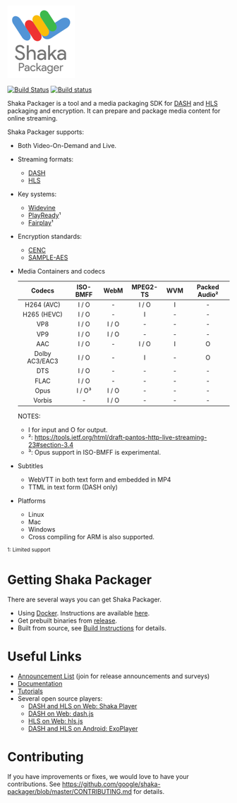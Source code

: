 ![Shaka Packager](docs/shaka-packager.png)

[![Build Status](https://travis-ci.org/google/shaka-packager.svg?branch=master)](https://travis-ci.org/google/shaka-packager)
[![Build status](https://ci.appveyor.com/api/projects/status/3t8iu603rp25sa74?svg=true)](https://ci.appveyor.com/project/shaka/shaka-packager)

Shaka Packager is a tool and a media packaging SDK for
[DASH](http://dashif.org/) and [HLS](https://developer.apple.com/streaming/)
packaging and encryption. It can prepare and package media content for online
streaming.

Shaka Packager supports:

- Both Video-On-Demand and Live.
- Streaming formats:
  - [DASH](http://dashif.org/)
  - [HLS](https://developer.apple.com/streaming/)
- Key systems:
  - [Widevine](http://www.widevine.com/)
  - [PlayReady](https://www.microsoft.com/playready/)¹
  - [Fairplay](https://developer.apple.com/streaming/fps/)¹
- Encryption standards:
  - [CENC](https://en.wikipedia.org/wiki/MPEG_Common_Encryption)
  - [SAMPLE-AES](https://developer.apple.com/library/content/documentation/AudioVideo/Conceptual/HLS_Sample_Encryption/Intro/Intro.html)
- Media Containers and codecs

  |      Codecs       |   ISO-BMFF   |     WebM     |   MPEG2-TS   |     WVM     | Packed Audio²|
  |:-----------------:|:------------:|:------------:|:------------:|:-----------:|:------------:|
  |    H264 (AVC)     |    I / O     |      -       |     I / O    |      I      |       -      |
  |    H265 (HEVC)    |    I / O     |      -       |       I      |      -      |       -      |
  |       VP8         |    I / O     |    I / O     |       -      |      -      |       -      |
  |       VP9         |    I / O     |    I / O     |       -      |      -      |       -      |
  |       AAC         |    I / O     |      -       |     I / O    |      I      |       O      |
  |  Dolby AC3/EAC3   |    I / O     |      -       |       I      |      -      |       O      |
  |       DTS         |    I / O     |      -       |       -      |      -      |       -      |
  |       FLAC        |    I / O     |      -       |       -      |      -      |       -      |
  |       Opus        |    I / O³    |    I / O     |       -      |      -      |       -      |
  |      Vorbis       |      -       |    I / O     |       -      |      -      |       -      |

  NOTES:
  - I for input and O for output.
  - ²: https://tools.ietf.org/html/draft-pantos-http-live-streaming-23#section-3.4
  - ³: Opus support in ISO-BMFF is experimental.
- Subtitles
  - WebVTT in both text form and embedded in MP4
  - TTML in text form (DASH only)
- Platforms
  - Linux
  - Mac
  - Windows
  - Cross compiling for ARM is also supported.

<sup>1: Limited support</sup>

# Getting Shaka Packager

There are several ways you can get Shaka Packager.

- Using [Docker](https://www.docker.com/whatisdocker).
  Instructions are available [here](docs/source/docker_instructions.md).
- Get prebuilt binaries from
  [release](https://github.com/google/shaka-packager/releases).
- Built from source, see [Build Instructions](docs/source/build_instructions.md)
  for details.

# Useful Links

- [Announcement List](https://groups.google.com/forum/#!forum/shaka-packager-users)
  (join for release announcements and surveys)
- [Documentation](https://google.github.io/shaka-packager/html/)
- [Tutorials](https://google.github.io/shaka-packager/html/tutorials/tutorials.html)
- Several open source players:
  - [DASH and HLS on Web: Shaka Player](https://github.com/google/shaka-player)
  - [DASH on Web: dash.js](https://github.com/Dash-Industry-Forum/dash.js)
  - [HLS on Web: hls.js](https://github.com/video-dev/hls.js)
  - [DASH and HLS on Android: ExoPlayer](https://github.com/google/ExoPlayer)

# Contributing

If you have improvements or fixes, we would love to have your contributions.
See https://github.com/google/shaka-packager/blob/master/CONTRIBUTING.md for
details.
